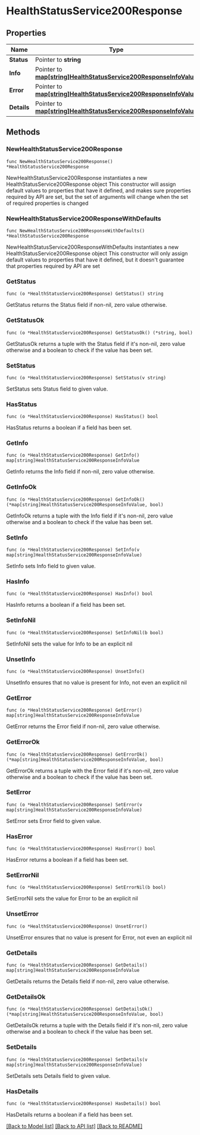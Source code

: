 # HealthStatusService200Response

## Properties

Name | Type | Description | Notes
------------ | ------------- | ------------- | -------------
**Status** | Pointer to **string** |  | [optional] 
**Info** | Pointer to [**map[string]HealthStatusService200ResponseInfoValue**](HealthStatusService200ResponseInfoValue.md) |  | [optional] 
**Error** | Pointer to [**map[string]HealthStatusService200ResponseInfoValue**](HealthStatusService200ResponseInfoValue.md) |  | [optional] 
**Details** | Pointer to [**map[string]HealthStatusService200ResponseInfoValue**](HealthStatusService200ResponseInfoValue.md) |  | [optional] 

## Methods

### NewHealthStatusService200Response

`func NewHealthStatusService200Response() *HealthStatusService200Response`

NewHealthStatusService200Response instantiates a new HealthStatusService200Response object
This constructor will assign default values to properties that have it defined,
and makes sure properties required by API are set, but the set of arguments
will change when the set of required properties is changed

### NewHealthStatusService200ResponseWithDefaults

`func NewHealthStatusService200ResponseWithDefaults() *HealthStatusService200Response`

NewHealthStatusService200ResponseWithDefaults instantiates a new HealthStatusService200Response object
This constructor will only assign default values to properties that have it defined,
but it doesn't guarantee that properties required by API are set

### GetStatus

`func (o *HealthStatusService200Response) GetStatus() string`

GetStatus returns the Status field if non-nil, zero value otherwise.

### GetStatusOk

`func (o *HealthStatusService200Response) GetStatusOk() (*string, bool)`

GetStatusOk returns a tuple with the Status field if it's non-nil, zero value otherwise
and a boolean to check if the value has been set.

### SetStatus

`func (o *HealthStatusService200Response) SetStatus(v string)`

SetStatus sets Status field to given value.

### HasStatus

`func (o *HealthStatusService200Response) HasStatus() bool`

HasStatus returns a boolean if a field has been set.

### GetInfo

`func (o *HealthStatusService200Response) GetInfo() map[string]HealthStatusService200ResponseInfoValue`

GetInfo returns the Info field if non-nil, zero value otherwise.

### GetInfoOk

`func (o *HealthStatusService200Response) GetInfoOk() (*map[string]HealthStatusService200ResponseInfoValue, bool)`

GetInfoOk returns a tuple with the Info field if it's non-nil, zero value otherwise
and a boolean to check if the value has been set.

### SetInfo

`func (o *HealthStatusService200Response) SetInfo(v map[string]HealthStatusService200ResponseInfoValue)`

SetInfo sets Info field to given value.

### HasInfo

`func (o *HealthStatusService200Response) HasInfo() bool`

HasInfo returns a boolean if a field has been set.

### SetInfoNil

`func (o *HealthStatusService200Response) SetInfoNil(b bool)`

 SetInfoNil sets the value for Info to be an explicit nil

### UnsetInfo
`func (o *HealthStatusService200Response) UnsetInfo()`

UnsetInfo ensures that no value is present for Info, not even an explicit nil
### GetError

`func (o *HealthStatusService200Response) GetError() map[string]HealthStatusService200ResponseInfoValue`

GetError returns the Error field if non-nil, zero value otherwise.

### GetErrorOk

`func (o *HealthStatusService200Response) GetErrorOk() (*map[string]HealthStatusService200ResponseInfoValue, bool)`

GetErrorOk returns a tuple with the Error field if it's non-nil, zero value otherwise
and a boolean to check if the value has been set.

### SetError

`func (o *HealthStatusService200Response) SetError(v map[string]HealthStatusService200ResponseInfoValue)`

SetError sets Error field to given value.

### HasError

`func (o *HealthStatusService200Response) HasError() bool`

HasError returns a boolean if a field has been set.

### SetErrorNil

`func (o *HealthStatusService200Response) SetErrorNil(b bool)`

 SetErrorNil sets the value for Error to be an explicit nil

### UnsetError
`func (o *HealthStatusService200Response) UnsetError()`

UnsetError ensures that no value is present for Error, not even an explicit nil
### GetDetails

`func (o *HealthStatusService200Response) GetDetails() map[string]HealthStatusService200ResponseInfoValue`

GetDetails returns the Details field if non-nil, zero value otherwise.

### GetDetailsOk

`func (o *HealthStatusService200Response) GetDetailsOk() (*map[string]HealthStatusService200ResponseInfoValue, bool)`

GetDetailsOk returns a tuple with the Details field if it's non-nil, zero value otherwise
and a boolean to check if the value has been set.

### SetDetails

`func (o *HealthStatusService200Response) SetDetails(v map[string]HealthStatusService200ResponseInfoValue)`

SetDetails sets Details field to given value.

### HasDetails

`func (o *HealthStatusService200Response) HasDetails() bool`

HasDetails returns a boolean if a field has been set.


[[Back to Model list]](../README.md#documentation-for-models) [[Back to API list]](../README.md#documentation-for-api-endpoints) [[Back to README]](../README.md)



